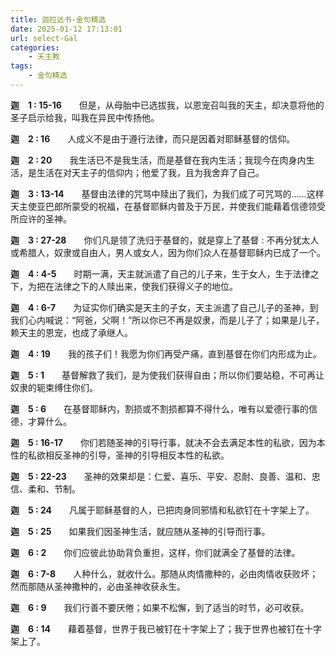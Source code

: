 ```yaml
---
title: 迦拉达书-金句精选
date: 2025-01-12 17:13:01
url: select-Gal
categories: 
    - 天主教
tags:
    - 金句精选
---
```


**迦&emsp;1&nbsp;:&nbsp;15-16**&emsp;&emsp;但是，从母胎中已选拔我，以恩宠召叫我的天主，却决意将他的圣子启示给我，叫我在异民中传扬他。

**迦&emsp;2&nbsp;:&nbsp;16**&emsp;&emsp;人成义不是由于遵行法律，而只是因着对耶稣基督的信仰。

**迦&emsp;2&nbsp;:&nbsp;20**&emsp;&emsp;我生活已不是我生活，而是基督在我内生活；我现今在肉身内生活，是生活在对天主子的信仰内；他爱了我，且为我舍弃了自己。

**迦&emsp;3&nbsp;:&nbsp;13-14**&emsp;&emsp;基督由法律的咒骂中赎出了我们，为我们成了可咒骂的……这样天主使亚巴郎所蒙受的祝福，在基督耶稣内普及于万民，并使我们能藉着信德领受所应许的圣神。 

**迦&emsp;3&nbsp;:&nbsp;27-28**&emsp;&emsp;你们凡是领了洗归于基督的，就是穿上了基督&nbsp;:&nbsp;不再分犹太人或希腊人，奴隶或自由人，男人或女人，因为你们众人在基督耶稣内已成了一个。
<!-- more -->
**迦&emsp;4&nbsp;:&nbsp;4-5**&emsp;&emsp;时期一满，天主就派遣了自己的儿子来，生于女人，生于法律之下，为把在法律之下的人赎出来，使我们获得义子的地位。

**迦&emsp;4&nbsp;:&nbsp;6-7**&emsp;&emsp;为证实你们确实是天主的子女，天主派遣了自己儿子的圣神，到我们心内喊说：“阿爸，父啊！”所以你已不再是奴隶，而是儿子了；如果是儿子，赖天主的恩宠，也成了承继人。

**迦&emsp;4&nbsp;:&nbsp;19**&emsp;&emsp;我的孩子们！我愿为你们再受产痛，直到基督在你们内形成为止。

**迦&emsp;5&nbsp;:&nbsp;1**&emsp;&emsp;基督解救了我们，是为使我们获得自由；所以你们要站稳，不可再让奴隶的轭束缚住你们。

**迦&emsp;5&nbsp;:&nbsp;6**&emsp;&emsp;在基督耶稣内，割损或不割损都算不得什么，唯有以爱德行事的信德，才算什么。

**迦&emsp;5&nbsp;:&nbsp;16-17**&emsp;&emsp;你们若随圣神的引导行事，就决不会去满足本性的私欲，因为本性的私欲相反圣神的引导，圣神的引导相反本性的私欲。

**迦&emsp;5&nbsp;:&nbsp;22-23**&emsp;&emsp;圣神的效果却是：仁爱、喜乐、平安、忍耐、良善、温和、忠信、柔和、节制。

**迦&emsp;5&nbsp;:&nbsp;24**&emsp;&emsp;凡属于耶稣基督的人，已把肉身同邪情和私欲钉在十字架上了。

**迦&emsp;5&nbsp;:&nbsp;25**&emsp;&emsp;如果我们因圣神生活，就应随从圣神的引导而行事。

**迦&emsp;6&nbsp;:&nbsp;2**&emsp;&emsp;你们应彼此协助背负重担，这样，你们就满全了基督的法律。

**迦&emsp;6&nbsp;:&nbsp;7-8**&emsp;&emsp;人种什么，就收什么。那随从肉情撒种的，必由肉情收获败坏；然而那随从圣神撒种的，必由圣神收获永生。

**迦&emsp;6&nbsp;:&nbsp;9**&emsp;&emsp;我们行善不要厌倦；如果不松懈，到了适当的时节，必可收获。

**迦&emsp;6&nbsp;:&nbsp;14**&emsp;&emsp;藉着基督，世界于我已被钉在十字架上了；我于世界也被钉在十字架上了。
